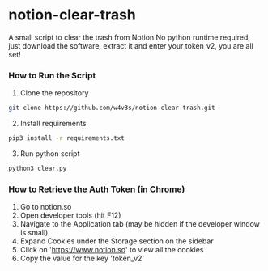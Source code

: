 # notion-clear-trash

A small script to clear the trash from Notion
No python runtime required, just download the software, extract it and enter your token_v2, you are all set!
### How to Run the Script

1. Clone the repository
```bash
git clone https://github.com/w4v3s/notion-clear-trash.git
```
2. Install requirements
```bash
pip3 install -r requirements.txt
```
3. Run python script
```bash
python3 clear.py
```

### How to Retrieve the Auth Token (in Chrome)

1. Go to notion.so
2. Open developer tools (hit F12)
3. Navigate to the Application tab (may be hidden if the developer window is small)
4. Expand Cookies under the Storage section on the sidebar
5. Click on 'https://www.notion.so' to view all the cookies
6. Copy the value for the key 'token_v2'

